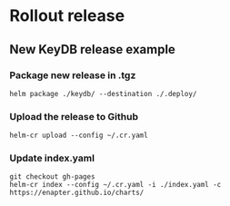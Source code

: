 # Rollout release

## New KeyDB release example

### Package new release in .tgz

```console
helm package ./keydb/ --destination ./.deploy/
```

### Upload the release to Github

```console
helm-cr upload --config ~/.cr.yaml
```

### Update index.yaml

```console
git checkout gh-pages
helm-cr index --config ~/.cr.yaml -i ./index.yaml -c https://enapter.github.io/charts/
```
